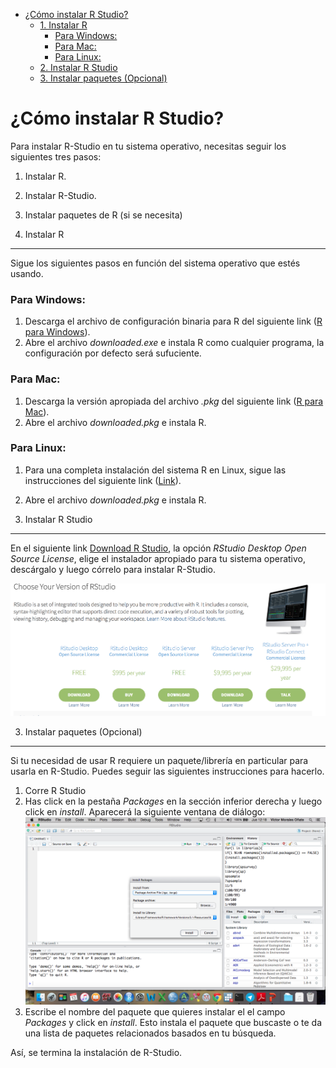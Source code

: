 -   [¿Cómo instalar R Studio?](#como-instalar-r-studio)
    -   [1. Instalar R](#instalar-r)
        -   [Para Windows:](#para-windows)
        -   [Para Mac:](#para-mac)
        -   [Para Linux:](#para-linux)
    -   [2. Instalar R Studio](#instalar-r-studio)
    -   [3. Instalar paquetes (Opcional)](#instalar-paquetes-opcional)

<!--
La revisión metodológica aquí vertida se basa en [@Wang_2012].
-->
¿Cómo instalar R Studio?
========================

Para instalar R-Studio en tu sistema operativo, necesitas seguir los
siguientes tres pasos:

1.  Instalar R.
2.  Instalar R-Studio.
3.  Instalar paquetes de R (si se necesita)

1. Instalar R
-------------

Sigue los siguientes pasos en función del sistema operativo que estés
usando.

### Para Windows:

1.  Descarga el archivo de configuración binaria para R del siguiente
    link ([R para Windows](https://cran.r-project.org/)).
2.  Abre el archivo *downloaded.exe* e instala R como cualquier
    programa, la configuración por defecto será sufuciente.

### Para Mac:

1.  Descarga la versión apropiada del archivo *.pkg* del siguiente link
    ([R para Mac](https://cran.r-project.org/)).
2.  Abre el archivo *downloaded.pkg* e instala R.

### Para Linux:

1.  Para una completa instalación del sistema R en Linux, sigue las
    instrucciones del siguiente link
    ([Link](https://cran.r-project.org/bin/linux/ubuntu/README)).
2.  Abre el archivo *downloaded.pkg* e instala R.

2. Instalar R Studio
--------------------

En el siguiente link [Download R
Studio](https://www.rstudio.com/products/rstudio/download/), la opción
*RStudio Desktop Open Source License*, elige el instalador apropiado
para tu sistema operativo, descárgalo y luego córrelo para instalar
R-Studio.

![Despliegue de descarga de RStudio](Figuras/im2.png)

3. Instalar paquetes (Opcional)
-------------------------------

Si tu necesidad de usar R requiere un paquete/librería en particular
para usarla en R-Studio. Puedes seguir las siguientes instrucciones para
hacerlo.

1.  Corre R Studio
2.  Has click en la pestaña *Packages* en la sección inferior derecha y
    luego click en *install*. Aparecerá la siguiente ventana de diálogo:
    ![Instación de paquetes](Figuras/im1.png)
3.  Escribe el nombre del paquete que quieres instalar el el campo
    *Packages* y click en *install*. Esto instala el paquete que
    buscaste o te da una lista de paquetes relacionados basados en tu
    búsqueda.

Así, se termina la instalación de R-Studio.
